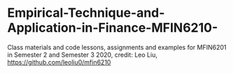 # Empirical-Technique-and-Application-in-Finance-MFIN6210-
Class materials and code lessons, assignments and examples for MFIN6201 in Semester 2 and Semester 3 2020, credit: Leo Liu, https://github.com/leoliu0/mfin6210
